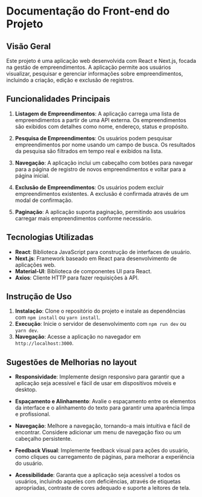 # Documentação do Front-end do Projeto

## Visão Geral

Este projeto é uma aplicação web desenvolvida com React e Next.js, focada na gestão de empreendimentos. A aplicação permite aos usuários visualizar, pesquisar e gerenciar informações sobre empreendimentos, incluindo a criação, edição e exclusão de registros.

## Funcionalidades Principais

1. **Listagem de Empreendimentos**: A aplicação carrega uma lista de empreendimentos a partir de uma API externa. Os empreendimentos são exibidos com detalhes como nome, endereço, status e propósito.

2. **Pesquisa de Empreendimentos**: Os usuários podem pesquisar empreendimentos por nome usando um campo de busca. Os resultados da pesquisa são filtrados em tempo real e exibidos na lista.

3. **Navegação**: A aplicação inclui um cabeçalho com botões para navegar para a página de registro de novos empreendimentos e voltar para a página inicial.

4. **Exclusão de Empreendimentos**: Os usuários podem excluir empreendimentos existentes. A exclusão é confirmada através de um modal de confirmação.

5. **Paginação**: A aplicação suporta paginação, permitindo aos usuários carregar mais empreendimentos conforme necessário.

## Tecnologias Utilizadas

- **React**: Biblioteca JavaScript para construção de interfaces de usuário.
- **Next.js**: Framework baseado em React para desenvolvimento de aplicações web.
- **Material-UI**: Biblioteca de componentes UI para React.
- **Axios**: Cliente HTTP para fazer requisições à API.

## Instrução de Uso

1. **Instalação**: Clone o repositório do projeto e instale as dependências com `npm install` ou `yarn install`.
2. **Execução**: Inicie o servidor de desenvolvimento com `npm run dev` ou `yarn dev`.
3. **Navegação**: Acesse a aplicação no navegador em `http://localhost:3000`.


## Sugestões de Melhorias no layout

- **Responsividade**: Implemente design responsivo para garantir que a aplicação seja acessível e fácil de usar em dispositivos móveis e desktop.

- **Espaçamento e Alinhamento**: Avalie o espaçamento entre os elementos da interface e o alinhamento do texto para garantir uma aparência limpa e profissional.

- **Navegação**: Melhore a navegação, tornando-a mais intuitiva e fácil de encontrar. Considere adicionar um menu de navegação fixo ou um cabeçalho persistente.

- **Feedback Visual**: Implemente feedback visual para ações do usuário, como cliques ou carregamento de páginas, para melhorar a experiência do usuário.

- **Acessibilidade**: Garanta que a aplicação seja acessível a todos os usuários, incluindo aqueles com deficiências, através de etiquetas apropriadas, contraste de cores adequado e suporte a leitores de tela.